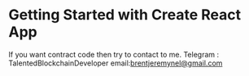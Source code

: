 # Getting Started with Create React App
If you want contract code then try to contact to me.
Telegram : TalentedBlockchainDeveloper
email:brentjeremynel@gmail.com
